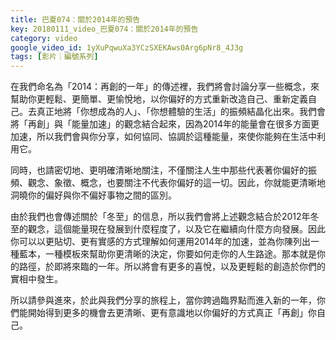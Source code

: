 ```yaml
---
title: 巴夏074：關於2014年的預告
key: 20180111_video_巴夏074：關於2014年的預告
category: video
google_video_id: 1yXuPqwuXa3YCzSXEKAws0Arg6pNr8_4J3g
tags: [影片｜編號系列]
---
```


在我們命名為「2014：再創的一年」的傳述裡，我們將會討論分享一些概念，來幫助你更輕鬆、更簡單、更愉悅地，以你偏好的方式重新改造自己、重新定義自己。去真正地將「你想成為的人」、「你想體驗的生活」的振頻結晶化出來。我們會將「再創」與「能量加速」的觀念結合起來，因為2014年的能量會在很多方面更加速，所以我們會與你分享，如何協同、協調於這種能量，來使你能夠在生活中利用它。

同時，也請密切地、更明確清晰地關注，不僅關注人生中那些代表著你偏好的振頻、觀念、象徵、概念，也要關注不代表你偏好的這一切。因此，你就能更清晰地洞曉你的偏好與你不偏好事物之間的區別。

由於我們也會傳述關於「冬至」的信息，所以我們會將上述觀念結合於2012年冬至的觀念，這個能量現在發展到什麼程度了，以及它在繼續向什麼方向發展。因此你可以以更貼切、更有實感的方式理解如何運用2014年的加速，並為你陳列出一種藍本，一種模板來幫助你更清晰的決定，你要如何走你的人生路途。那本就是你的路徑，於即將來臨的一年。所以將會有更多的喜悅，以及更輕鬆的創造於你們的實相中發生。

所以請參與進來，於此與我們分享的旅程上，當你跨過臨界點而進入新的一年，你們能開始得到更多的機會去更清晰、更有意識地以你偏好的方式真正「再創」你自己。
